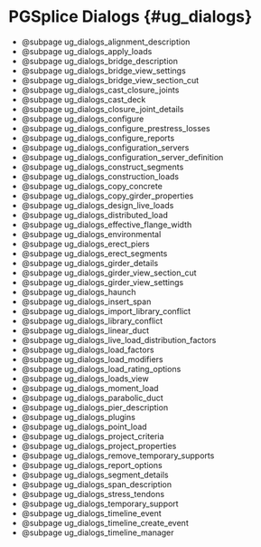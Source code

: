 PGSplice Dialogs {#ug_dialogs}
==============================================

* @subpage ug_dialogs_alignment_description
* @subpage ug_dialogs_apply_loads
* @subpage ug_dialogs_bridge_description
* @subpage ug_dialogs_bridge_view_settings
* @subpage ug_dialogs_bridge_view_section_cut
* @subpage ug_dialogs_cast_closure_joints
* @subpage ug_dialogs_cast_deck
* @subpage ug_dialogs_closure_joint_details
* @subpage ug_dialogs_configure
* @subpage ug_dialogs_configure_prestress_losses
* @subpage ug_dialogs_configure_reports
* @subpage ug_dialogs_configuration_servers
* @subpage ug_dialogs_configuration_server_definition
* @subpage ug_dialogs_construct_segments
* @subpage ug_dialogs_construction_loads
* @subpage ug_dialogs_copy_concrete
* @subpage ug_dialogs_copy_girder_properties
* @subpage ug_dialogs_design_live_loads
* @subpage ug_dialogs_distributed_load
* @subpage ug_dialogs_effective_flange_width
* @subpage ug_dialogs_environmental
* @subpage ug_dialogs_erect_piers
* @subpage ug_dialogs_erect_segments
* @subpage ug_dialogs_girder_details
* @subpage ug_dialogs_girder_view_section_cut
* @subpage ug_dialogs_girder_view_settings
* @subpage ug_dialogs_haunch
* @subpage ug_dialogs_insert_span
* @subpage ug_dialogs_import_library_conflict
* @subpage ug_dialogs_library_conflict
* @subpage ug_dialogs_linear_duct
* @subpage ug_dialogs_live_load_distribution_factors
* @subpage ug_dialogs_load_factors
* @subpage ug_dialogs_load_modifiers
* @subpage ug_dialogs_load_rating_options
* @subpage ug_dialogs_loads_view
* @subpage ug_dialogs_moment_load
* @subpage ug_dialogs_parabolic_duct
* @subpage ug_dialogs_pier_description
* @subpage ug_dialogs_plugins
* @subpage ug_dialogs_point_load
* @subpage ug_dialogs_project_criteria
* @subpage ug_dialogs_project_properties
* @subpage ug_dialogs_remove_temporary_supports
* @subpage ug_dialogs_report_options
* @subpage ug_dialogs_segment_details
* @subpage ug_dialogs_span_description
* @subpage ug_dialogs_stress_tendons
* @subpage ug_dialogs_temporary_support
* @subpage ug_dialogs_timeline_event
* @subpage ug_dialogs_timeline_create_event
* @subpage ug_dialogs_timeline_manager
